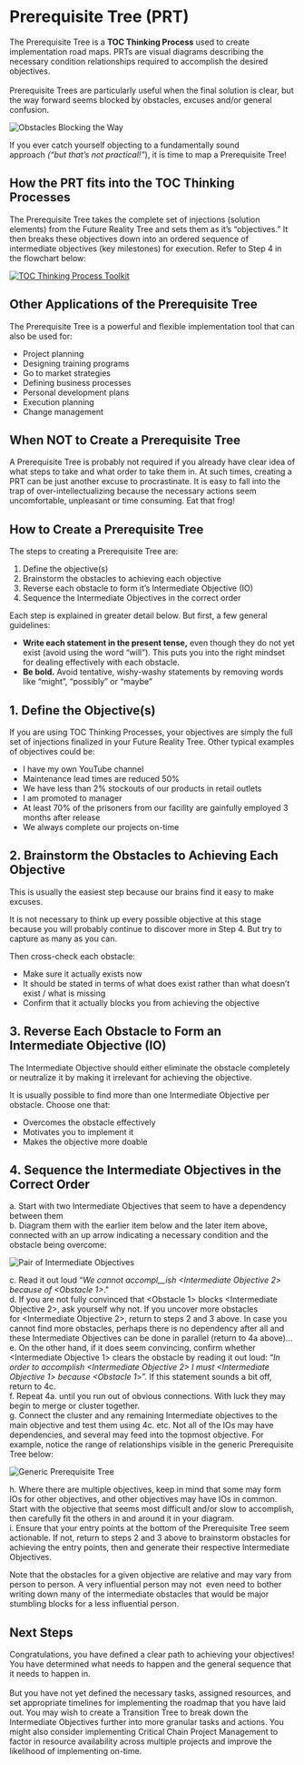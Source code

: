 # Prerequisite Tree (PRT)

The Prerequisite Tree is a **TOC Thinking Process** used to create implementation road maps. PRTs are visual diagrams describing the necessary condition relationships required to accomplish the desired objectives.  
   
Prerequisite Trees are particularly useful when the final solution is clear, but the way forward seems blocked by obstacles, excuses and/or general confusion. 

![Obstacles Blocking the Way](https://www.tocinstitute.org/uploads/1/1/0/9/110976539/img-0763-2_orig.jpg)

If you ever catch yourself objecting to a fundamentally sound approach _(“but that’s not practical!”_), it is time to map a Prerequisite Tree!

## **How the PRT fits into the TOC Thinking Processes**

​The Prerequisite Tree takes the complete set of injections (solution elements) from the Future Reality Tree and sets them as it’s “objectives.” It then breaks these objectives down into an ordered sequence of intermediate objectives (key milestones) for execution. Refer to Step 4 in the flowchart below: 

[![TOC Thinking Process Toolkit](https://www.tocinstitute.org/uploads/1/1/0/9/110976539/screen-shot-2021-05-08-at-10-44-16-am_orig.jpg)](https://www.tocinstitute.org/toc-thinking-processes.html)

## **Other Applications of the Prerequisite Tree**  

The Prerequisite Tree is a powerful and flexible implementation tool that can also be used for:

- Project planning
- Designing training programs
- Go to market strategies
- Defining business processes
- Personal development plans
- Execution planning  
- Change management 

## **When NOT to Create a Prerequisite Tree**  

​A Prerequisite Tree is probably not required if you already have clear idea of what steps to take and what order to take them in. At such times, creating a PRT can be just another excuse to procrastinate. It is easy to fall into the trap of over-intellectualizing because the necessary actions seem uncomfortable, unpleasant or time consuming. Eat that frog!

## **How to Create a Prerequisite Tree**  

The steps to creating a Prerequisite Tree are:

1. Define the objective(s)
2. Brainstorm the obstacles to achieving each objective 
3. Reverse each obstacle to form it’s Intermediate Objective (IO)
4. Sequence the Intermediate Objectives in the correct order
  
​Each step is explained in greater detail below. But first, a few general guidelines:

- **Write each statement in the present tense,** even though they do not yet exist (avoid using the word “will”). This puts you into the right mindset for dealing effectively with each obstacle.
- **Be bold.** Avoid tentative, wishy-washy statements by removing words like “might”, “possibly” or “maybe” 

## 1. ​Define the Objective(s)

If you are using TOC Thinking Processes, your objectives are simply the full set of injections finalized in your Future Reality Tree. Other typical examples of objectives could be:

- I have my own YouTube channel
- Maintenance lead times are reduced 50%
- We have less than 2% stockouts of our products in retail outlets
- I am promoted to manager
- At least 70% of the prisoners from our facility are gainfully employed 3 months after release
- We always complete our projects on-time

## 2. Brainstorm the Obstacles to Achieving Each Objective

This is usually the easiest step because our brains find it easy to make excuses.  
  
​It is not necessary to think up every possible objective at this stage because you will probably continue to discover more in Step 4. But try to capture as many as you can.  
  
​Then cross-check each obstacle:

- Make sure it actually exists now
- It should be stated in terms of what does exist rather than what doesn’t exist / what is missing
- Confirm that it actually blocks you from achieving the objective

## 3. ​Reverse Each Obstacle to Form an Intermediate Objective (IO)

The Intermediate Objective should either eliminate the obstacle completely or neutralize it by making it irrelevant for achieving the objective.  
  
It is usually possible to find more than one Intermediate Objective per obstacle. Choose one that:

- Overcomes the obstacle effectively
- Motivates you to implement it
- Makes the objective more doable

## ​4. Sequence the Intermediate Objectives in the Correct Order

a. Start with two Intermediate Objectives that seem to have a dependency between them  
b. Diagram them with the earlier item below and the later item above, connected with an up arrow indicating a necessary condition and the obstacle being overcome:

![Pair of Intermediate Objectives](https://www.tocinstitute.org/uploads/1/1/0/9/110976539/a-pair-of-ios-copy_orig.jpg)

c. Read it out loud “_We cannot accompl__ish <Intermediate Objective 2> because of <Obstacle 1>_."  
d. If you are not fully convinced that <Obstacle 1> blocks <Intermediate Objective 2>, ask yourself why not. If you uncover more obstacles for <Intermediate Objective 2>, return to steps 2 and 3 above. In case you cannot find more obstacles, perhaps there is no dependency after all and these Intermediate Objectives can be done in parallel (return to 4a above)...  
e. On the other hand, if it does seem convincing, confirm whether <Intermediate Objective 1> clears the obstacle by reading it out loud: “_In order to accomplish <Intermediate Objective 2> I must <Intermediate Objective 1> because <Obstacle 1_>”. If this statement sounds a bit off, return to 4c.  
f. Repeat 4a. until you run out of obvious connections. With luck they may begin to merge or cluster together.   
g. Connect the cluster and any remaining Intermediate objectives to the main objective and test them using 4c. etc. Not all of the IOs may have dependencies, and several may feed into the topmost objective. For example, notice the range of relationships visible in the generic Prerequisite Tree below:

![Generic Prerequisite Tree](https://www.tocinstitute.org/uploads/1/1/0/9/110976539/generic-prt-diagram-copy_orig.jpg)

h. Where there are multiple objectives, keep in mind that some may form IOs for other objectives, and other objectives may have IOs in common. Start with the objective that seems most difficult and/or slow to accomplish, then carefully fit the others in and around it in your diagram.  
i. Ensure that your entry points at the bottom of the Prerequisite Tree seem actionable. If not, return to steps 2 and 3 above to brainstorm obstacles for achieving the entry points, then and generate their respective Intermediate Objectives.  
  
​​Note that the obstacles for a given objective are relative and may vary from person to person. A very influential person may not  even need to bother writing down many of the intermediate obstacles that would be major stumbling blocks for a less influential person. 

## Next Steps

Congratulations, you have defined a clear path to achieving your objectives! You have determined what needs to happen and the general sequence that it needs to happen in.   
   
But you have not yet defined the necessary tasks, assigned resources, and set appropriate timelines for implementing the roadmap that you have laid out. You may wish to create a Transition Tree to break down the Intermediate Objectives further into more granular tasks and actions. You might also consider implementing Critical Chain Project Management to factor in resource availability across multiple projects and improve the likelihood of implementing on-time.